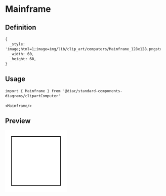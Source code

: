 # Mainframe

## Definition

```
{
  _style: 'image;html=1;image=img/lib/clip_art/computers/Mainframe_128x128.pngstrokeColor=none;',
  _width: 60,
  _height: 60,
}
```

## Usage

```
import { Mainframe } from '@diac/standard-components-diagrams/clipartComputer'

<Mainframe/>
```

## Preview

<img src="./mainframe.png" width="200"/>
